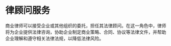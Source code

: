 # 律顾问服务

商业律师可以接受企业或其他组织的委托，担任其法律顾问。在这一角色中，律师将为企业提供法律咨询，协助企业制定商业策略、合同、协议等法律文件，并帮助企业理解和遵守相关法律法规，以降低法律风险。
